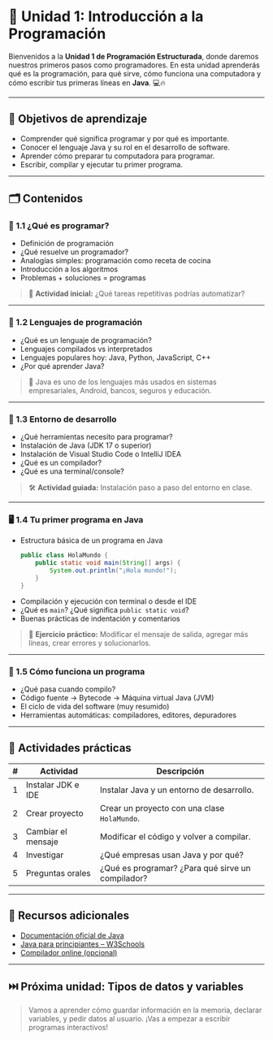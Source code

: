 # 🧠 Unidad 1: Introducción a la Programación

Bienvenidos a la **Unidad 1 de Programación Estructurada**, donde daremos nuestros primeros pasos como programadores. En esta unidad aprenderás qué es la programación, para qué sirve, cómo funciona una computadora y cómo escribir tus primeras líneas en **Java**. 💻🔥

---

## 🎯 Objetivos de aprendizaje

- Comprender qué significa programar y por qué es importante.
- Conocer el lenguaje Java y su rol en el desarrollo de software.
- Aprender cómo preparar tu computadora para programar.
- Escribir, compilar y ejecutar tu primer programa.

---

## 🗂 Contenidos

### 🧭 1.1 ¿Qué es programar?

- Definición de programación
- ¿Qué resuelve un programador?
- Analogías simples: programación como receta de cocina
- Introducción a los algoritmos
- Problemas + soluciones = programas

> 💬 **Actividad inicial:** ¿Qué tareas repetitivas podrías automatizar?

---

### 📜 1.2 Lenguajes de programación

- ¿Qué es un lenguaje de programación?
- Lenguajes compilados vs interpretados
- Lenguajes populares hoy: Java, Python, JavaScript, C++
- ¿Por qué aprender Java?

> 📌 Java es uno de los lenguajes más usados en sistemas empresariales, Android, bancos, seguros y educación.

---

### 🧰 1.3 Entorno de desarrollo

- ¿Qué herramientas necesito para programar?
- Instalación de Java (JDK 17 o superior)
- Instalación de Visual Studio Code o IntelliJ IDEA
- ¿Qué es un compilador?
- ¿Qué es una terminal/console?

> 🛠 **Actividad guiada:** Instalación paso a paso del entorno en clase.

---

### 🖥️ 1.4 Tu primer programa en Java

- Estructura básica de un programa en Java
  ```java
  public class HolaMundo {
      public static void main(String[] args) {
          System.out.println("¡Hola mundo!");
      }
  }

* Compilación y ejecución con terminal o desde el IDE
* ¿Qué es `main`? ¿Qué significa `public static void`?
* Buenas prácticas de indentación y comentarios

> 🧪 **Ejercicio práctico:** Modificar el mensaje de salida, agregar más líneas, crear errores y solucionarlos.

---

### 🔄 1.5 Cómo funciona un programa

* ¿Qué pasa cuando compilo?
* Código fuente → Bytecode → Máquina virtual Java (JVM)
* El ciclo de vida del software (muy resumido)
* Herramientas automáticas: compiladores, editores, depuradores

---

## 🧪 Actividades prácticas

| # | Actividad          | Descripción                                       |
| - | ------------------ | ------------------------------------------------- |
| 1 | Instalar JDK e IDE | Instalar Java y un entorno de desarrollo.         |
| 2 | Crear proyecto     | Crear un proyecto con una clase `HolaMundo`.      |
| 3 | Cambiar el mensaje | Modificar el código y volver a compilar.          |
| 4 | Investigar         | ¿Qué empresas usan Java y por qué?                |
| 5 | Preguntas orales   | ¿Qué es programar? ¿Para qué sirve un compilador? |

---

## 📘 Recursos adicionales

* [Documentación oficial de Java](https://docs.oracle.com/en/java/)
* [Java para principiantes – W3Schools](https://www.w3schools.com/java/)
* [Compilador online (opcional)](https://replit.com/languages/java10)

---

## ⏭️ Próxima unidad: Tipos de datos y variables

> Vamos a aprender cómo guardar información en la memoria, declarar variables, y pedir datos al usuario. ¡Vas a empezar a escribir programas interactivos!
